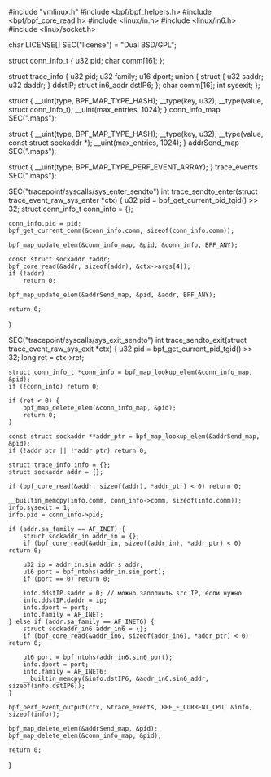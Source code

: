 #include "vmlinux.h"
#include <bpf/bpf_helpers.h>
#include <bpf/bpf_core_read.h>
#include <linux/in.h>
#include <linux/in6.h>
#include <linux/socket.h>

char LICENSE[] SEC("license") = "Dual BSD/GPL";

struct conn_info_t {
    u32 pid;
    char comm[16];
};

struct trace_info {
    u32 pid;
    u32 family;
    u16 dport;
    union {
        struct {
            u32 saddr;
            u32 daddr;
        } ddstIP;
        struct in6_addr dstIP6;
    };
    char comm[16];
    int sysexit;
};

struct {
    __uint(type, BPF_MAP_TYPE_HASH);
    __type(key, u32);
    __type(value, struct conn_info_t);
    __uint(max_entries, 1024);
} conn_info_map SEC(".maps");

struct {
    __uint(type, BPF_MAP_TYPE_HASH);
    __type(key, u32);
    __type(value, const struct sockaddr *);
    __uint(max_entries, 1024);
} addrSend_map SEC(".maps");

struct {
    __uint(type, BPF_MAP_TYPE_PERF_EVENT_ARRAY);
} trace_events SEC(".maps");

SEC("tracepoint/syscalls/sys_enter_sendto")
int trace_sendto_enter(struct trace_event_raw_sys_enter *ctx) {
    u32 pid = bpf_get_current_pid_tgid() >> 32;
    struct conn_info_t conn_info = {};

    conn_info.pid = pid;
    bpf_get_current_comm(&conn_info.comm, sizeof(conn_info.comm));

    bpf_map_update_elem(&conn_info_map, &pid, &conn_info, BPF_ANY);

    const struct sockaddr *addr;
    bpf_core_read(&addr, sizeof(addr), &ctx->args[4]);
    if (!addr)
        return 0;

    bpf_map_update_elem(&addrSend_map, &pid, &addr, BPF_ANY);

    return 0;
}

SEC("tracepoint/syscalls/sys_exit_sendto")
int trace_sendto_exit(struct trace_event_raw_sys_exit *ctx) {
    u32 pid = bpf_get_current_pid_tgid() >> 32;
    long ret = ctx->ret;

    struct conn_info_t *conn_info = bpf_map_lookup_elem(&conn_info_map, &pid);
    if (!conn_info) return 0;

    if (ret < 0) {
        bpf_map_delete_elem(&conn_info_map, &pid);
        return 0;
    }

    const struct sockaddr **addr_ptr = bpf_map_lookup_elem(&addrSend_map, &pid);
    if (!addr_ptr || !*addr_ptr) return 0;

    struct trace_info info = {};
    struct sockaddr addr = {};

    if (bpf_core_read(&addr, sizeof(addr), *addr_ptr) < 0) return 0;

    __builtin_memcpy(info.comm, conn_info->comm, sizeof(info.comm));
    info.sysexit = 1;
    info.pid = conn_info->pid;

    if (addr.sa_family == AF_INET) {
        struct sockaddr_in addr_in = {};
        if (bpf_core_read(&addr_in, sizeof(addr_in), *addr_ptr) < 0) return 0;

        u32 ip = addr_in.sin_addr.s_addr;
        u16 port = bpf_ntohs(addr_in.sin_port);
        if (port == 0) return 0;

        info.ddstIP.saddr = 0; // можно заполнить src IP, если нужно
        info.ddstIP.daddr = ip;
        info.dport = port;
        info.family = AF_INET;
    } else if (addr.sa_family == AF_INET6) {
        struct sockaddr_in6 addr_in6 = {};
        if (bpf_core_read(&addr_in6, sizeof(addr_in6), *addr_ptr) < 0) return 0;

        u16 port = bpf_ntohs(addr_in6.sin6_port);
        info.dport = port;
        info.family = AF_INET6;
        __builtin_memcpy(&info.dstIP6, &addr_in6.sin6_addr, sizeof(info.dstIP6));
    }

    bpf_perf_event_output(ctx, &trace_events, BPF_F_CURRENT_CPU, &info, sizeof(info));

    bpf_map_delete_elem(&addrSend_map, &pid);
    bpf_map_delete_elem(&conn_info_map, &pid);

    return 0;
}





